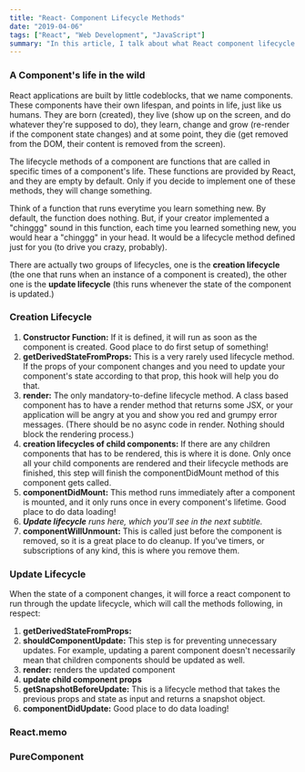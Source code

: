 ```yaml
---
title: "React- Component Lifecycle Methods"
date: "2019-04-06"
tags: ["React", "Web Development", "JavaScript"]
summary: "In this article, I talk about what React component lifecycle methods are.  "
---
```


### A Component's life in the wild

React applications are built by little codeblocks, that we name components. These components have their own lifespan, and points in life, just like us humans. They are born (created), they live (show up on the screen, and do whatever they're supposed to do), they learn, change and grow (re-render if the component state changes) and at some point, they die (get removed from the DOM, their content is removed from the screen).

The lifecycle methods of a component are functions that are called in specific times of a component's life. These functions are provided by React, and they are empty by default. Only if you decide to implement one of these methods, they will change something.

Think of a function that runs everytime you learn something new. By default, the function does nothing. But, if your creator implemented a "chinggg" sound in this function, each time you learned something new, you would hear a "chinggg" in your head. It would be a lifecycle method defined just for you (to drive you crazy, probably).

There are actually two groups of lifecycles, one is the **creation lifecycle** (the one that runs when an instance of a component is created), the other one is the **update lifecycle** (this runs whenever the state of the component is updated.)

### Creation Lifecycle

1. **Constructor Function:** If it is defined, it will run as soon as the component is created. Good place to do first setup of something!
2. **getDerivedStateFromProps:** This is a very rarely used lifecycle method. If the props of your component changes and you need to update your component's state according to that prop, this hook will help you do that.
3. **render:** The only mandatory-to-define lifecycle method. A class based component has to have a render method that returns some JSX, or your application will be angry at you and show you red and grumpy error messages. (There should be no async code in render. Nothing should block the rendering process.)
4. **creation lifecycles of child components:** If there are any children components that has to be rendered, this is where it is done. Only once all your child components are rendered and their lifecycle methods are finished, this step will finish the componentDidMount method of this component gets called.
5. **componentDidMount:** This method runs immediately after a component is mounted, and it only runs once in every component's lifetime. Good place to do data loading!
6. _**Update lifecycle** runs here, which you'll see in the next subtitle._
7. **componentWillUnmount:** This is called just before the component is removed, so it is a great place to do cleanup. If you've timers, or subscriptions of any kind, this is where you remove them.

### Update Lifecycle

When the state of a component changes, it will force a react component to run through the update lifecycle, which will call the methods following, in respect:

1. **getDerivedStateFromProps:**
2. **shouldComponentUpdate:** This step is for preventing unnecessary updates. For example, updating a parent component doesn't necessarily mean that children components should be updated as well.
3. **render:** renders the updated component
4. **update child component props**
5. **getSnapshotBeforeUpdate:** This is a lifecycle method that takes the previous props and state as input and returns a snapshot object.
6. **componentDidUpdate:** Good place to do data loading!

### React.memo

### PureComponent
